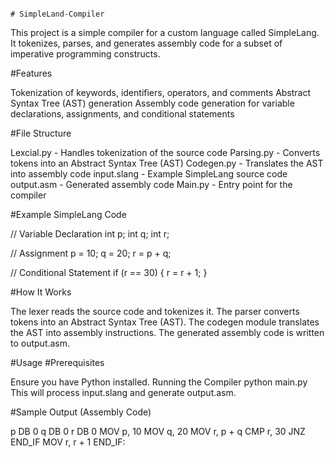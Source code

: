                                                                                                # SimpleLand-Compiler

This project is a simple compiler for a custom language called SimpleLang. It tokenizes, parses, and generates assembly code for a subset of imperative programming constructs.

#Features

Tokenization of keywords, identifiers, operators, and comments
Abstract Syntax Tree (AST) generation
Assembly code generation for variable declarations, assignments, and conditional statements

#File Structure

Lexcial.py - Handles tokenization of the source code
Parsing.py - Converts tokens into an Abstract Syntax Tree (AST)
Codegen.py - Translates the AST into assembly code
input.slang - Example SimpleLang source code
output.asm - Generated assembly code
Main.py - Entry point for the compiler

#Example SimpleLang Code

// Variable Declaration
int p;
int q;
int r;

// Assignment
p = 10;
q = 20;
r = p + q;

// Conditional Statement
if (r == 30) {
    r = r + 1;
}

#How It Works

The lexer reads the source code and tokenizes it.
The parser converts tokens into an Abstract Syntax Tree (AST).
The codegen module translates the AST into assembly instructions.
The generated assembly code is written to output.asm.


#Usage
#Prerequisites

Ensure you have Python installed.
Running the Compiler
python main.py
This will process input.slang and generate output.asm.

#Sample Output (Assembly Code)

p DB 0
q DB 0
r DB 0
MOV p, 10
MOV q, 20
MOV r, p + q
CMP r, 30
JNZ END_IF
MOV r, r + 1
END_IF:
